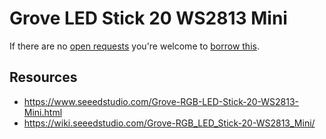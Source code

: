 # Grove LED Stick 20 WS2813 Mini
If there are no [open requests](../../../../issues?q=is%3Aissue+is%3Aopen+%22Grove+LED+Stick+20+WS2813+Mini%22+in%3Atitle) you're welcome to [borrow this](../../../../issues/new?title=Borrow+request+for+Grove+LED+Stick+20+WS2813+Mini&body=1+piece+of+%5Bthis%5D%28..%2Fblob%2Fmain%2F.%2FHardware%2FActuators%2FGrove_LED_Stick_20_WS2813_Mini.md%29+for+~2+weeks.).

## Resources
- https://www.seeedstudio.com/Grove-RGB-LED-Stick-20-WS2813-Mini.html
- https://wiki.seeedstudio.com/Grove-RGB_LED_Stick-20-WS2813_Mini/
